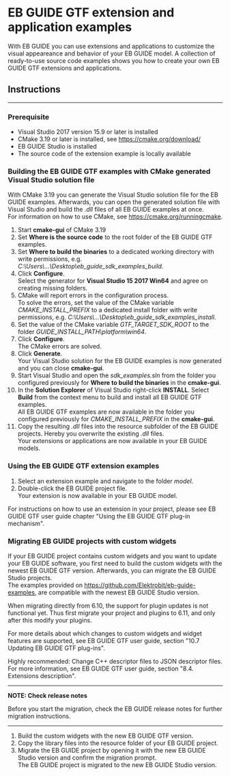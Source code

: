 ﻿# EB GUIDE GTF extension and application examples

With EB GUIDE you can use extensions and applications to customize the visual appeareance and behavior of your EB GUIDE model. A collection of ready-to-use source code examples shows you how to create your own EB GUIDE GTF extensions and applications.

## Instructions

---

### Prerequisite

* Visual Studio 2017 version 15.9 or later is installed
* CMake 3.19 or later is installed, see <https://cmake.org/download/>
* EB GUIDE Studio is installed
* The source code of the extension example is locally available


### Building the EB GUIDE GTF examples with CMake generated Visual Studio solution file
With CMake 3.19 you can generate the Visual Studio solution file for the EB GUIDE examples. Afterwards, you can open the generated solution file with Visual Studio and build the _.dll_ files of all EB GUIDE examples at once.\
For information on how to use CMake, see <https://cmake.org/runningcmake>.

1. Start **cmake-gui** of CMake 3.19
2. Set **Where is the source code** to the root folder of the EB GUIDE GTF examples.
3. Set **Where to build the binaries** to a dedicated working directory with write permissions, e.g. _C:\\Users\\...\\Desktop\\eb\_guide\_sdk\_examples\_build_.
4. Click **Configure**.\
Select the generator for **Visual Studio 15 2017 Win64** and agree on creating missing folders.
5. CMake will report errors in the configuration process.\
To solve the errors, set the value of the CMake variable _CMAKE\_INSTALL\_PREFIX_ to a dedicated install folder with write permissions, e.g. _C:\\Users\\...\\Desktop\\eb\_guide\_sdk\_examples\_install_.
6. Set the value of the CMake variable _GTF\_TARGET\_SDK\_ROOT_ to the folder _GUIDE\_INSTALL\_PATH\\platform\\win64_.
7. Click **Configure**.\
The CMake errors are solved.
8. Click **Generate**.\
Your Visual Studio solution for the EB GUIDE examples is now generated and you can close **cmake-gui**.
9. Start Visual Studio and open the _sdk\_examples.sln_ from the folder you configured previously for **Where to build the binaries** in the **cmake-gui**.
10. In the **Solution Explorer** of Visual Studio right-click **INSTALL**. Select **Build** from the context menu to build and install all EB GUIDE GTF examples.\
All EB GUIDE GTF examples are now available in the folder you configured previously for _CMAKE\_INSTALL\_PREFIX_ in the **cmake-gui**.
11. Copy the resulting _.dll_ files into the resource subfolder of the EB GUIDE projects. Hereby you overwrite the existing _.dll_ files.\
Your extensions or applications  are now available in your EB GUIDE models.


### Using the EB GUIDE GTF extension examples

1. Select an extension example and navigate to the folder _model_.
2. Double-click the EB GUIDE project file.\
Your extension is now available in your EB GUIDE model.

For instructions on how to use an extension in your project, please see EB GUIDE GTF user guide chapter "Using the EB GUIDE GTF plug-in mechanism".

### Migrating EB GUIDE projects with custom widgets
If your EB GUIDE project contains custom widgets and you want to update your EB GUIDE software, you first need to build the custom widgets with the newest EB GUIDE GTF version. Afterwards, you can migrate the EB GUIDE Studio projects.\
The examples provided on <https://github.com/Elektrobit/eb-guide-examples>, are compatible with the
newest EB GUIDE Studio version.

When migrating directly from 6.10, the support for plugin updates is not functional yet.
Thus first migrate your project and plugins to 6.11, and only after this modify your plugins.

For more details about which changes to custom widgets and widget features are supported, see EB GUIDE GTF user guide, section "10.7 Updating EB GUIDE GTF plug-ins". 

Highly recommended: Change C++ descriptor files to JSON descriptor files. For more information, see EB GUIDE GTF user guide, section "8.4. Extensions description".

---
**NOTE: Check release notes**

Before you start the migration, check the EB GUIDE release notes for further migration instructions.

---

1. Build the custom widgets with the new EB GUIDE GTF version.
2. Copy the library files into the resource folder of your EB GUIDE project.
3. Migrate the EB GUIDE project by opening it with the new EB GUIDE Studio version and confirm the migration prompt.\
The EB GUIDE project is migrated to the new EB GUIDE Studio version.
